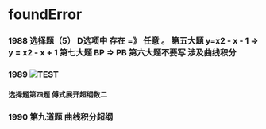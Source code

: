 # foundError
### 1988 选择题（5） D选项中 存在 =》 任意 。 第五大题  y=x2 - x - 1 => y = x2 - x + 1   第七大题   BP => PB   第六大题不要写 涉及曲线积分
### 1989 ![TEST](https://www.helloimg.com/images/2020/05/16/198913734760ae8336ac.png) 
#### 选择题第四题 傅式展开超纲数二
### 1990 第九道题 曲线积分超纲

